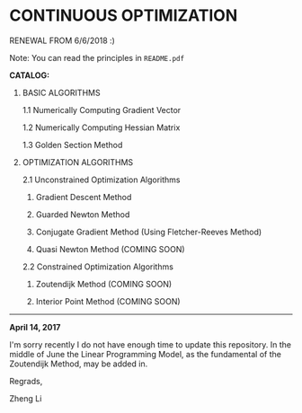 # CONTINUOUS OPTIMIZATION #

RENEWAL FROM 6/6/2018 :)

Note: You can read the principles in `README.pdf`

**CATALOG:**

1. BASIC ALGORITHMS

    1.1 Numerically Computing Gradient Vector
    
    1.2 Numerically Computing Hessian Matrix
    
    1.3 Golden Section Method
    
    
2. OPTIMIZATION ALGORITHMS

    2.1 Unconstrained Optimization Algorithms

    1. Gradient Descent Method
    
    2. Guarded Newton Method
    
    3. Conjugate Gradient Method (Using Fletcher-Reeves Method)
    
    4. Quasi Newton Method (COMING SOON)
    
    2.2 Constrained Optimization Algorithms
    
    1. Zoutendijk Method (COMING SOON)
    
    2. Interior Point Method (COMING SOON)

----------------------------
**April 14, 2017**

I'm sorry recently I do not have enough time to update this repository. In the middle of June the Linear Programming Model, 
as the fundamental of the Zoutendijk Method, may be added in.

Regrads,

Zheng Li